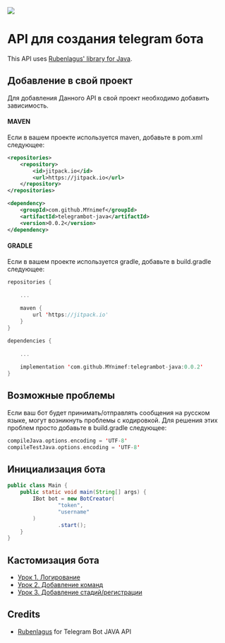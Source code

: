 [![](https://jitpack.io/v/MYnimef/telegrambot-java.svg)](https://jitpack.io/#MYnimef/telegrambot-java)

# API для создания telegram бота

This API uses [Rubenlagus' library for Java](https://github.com/rubenlagus/TelegramBots).

## Добавление в свой проект

Для добавления Данного API в свой проект необходимо добавить зависимость.

#### MAVEN

Если в вашем проекте используется maven, добавьте в pom.xml следующее:

```xml
<repositories>
    <repository>
        <id>jitpack.io</id>
        <url>https://jitpack.io</url>
    </repository>
</repositories>

<dependency>
    <groupId>com.github.MYnimef</groupId>
    <artifactId>telegrambot-java</artifactId>
    <version>0.0.2</version>
</dependency>
```

#### GRADLE

Если в вашем проекте используется gradle, добавьте в build.gradle следующее:

```kotlin
repositories { 
    
    ...
    
    maven { 
        url 'https://jitpack.io'
    }
}

dependencies {
    
    ...
    
    implementation 'com.github.MYnimef:telegrambot-java:0.0.2'
}
```

## Возможные проблемы

Если ваш бот будет принимать/отправлять сообщения на русском языке, могут возникнуть проблемы с кодировкой. Для решения 
этих проблем просто добавьте в build.gradle следующее:

```kotlin
compileJava.options.encoding = 'UTF-8'
compileTestJava.options.encoding = 'UTF-8'
```

## Инициализация бота

```java
public class Main {
    public static void main(String[] args) {
        IBot bot = new BotCreator(
                "token",
                "username"
        )
                .start();
    }
}
```

## Кастомизация бота

* [Урок 1. Логирование](tut1_logs.md)
* [Урок 2. Добавление команд](tut2_commands.md)
* [Урок 3. Добавление стадий/регистрации](tut3_registration.md)

 
  
 ## Credits

* [Rubenlagus](https://github.com/rubenlagus/) for Telegram Bot JAVA API

